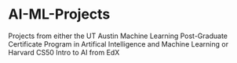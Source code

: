 # AI-ML-Projects

Projects from either the UT Austin Machine Learning Post-Graduate Certificate Program in Artifical Intelligence and Machine Learning or Harvard CS50 Intro to AI from EdX
